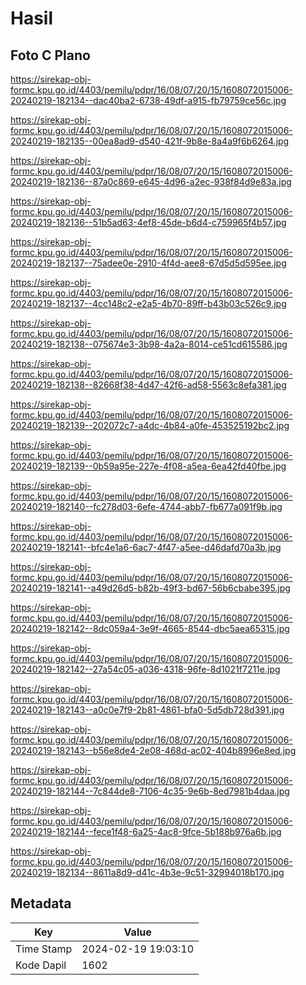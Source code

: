 # Hasil

## Foto C Plano

https://sirekap-obj-formc.kpu.go.id/4403/pemilu/pdpr/16/08/07/20/15/1608072015006-20240219-182134--dac40ba2-6738-49df-a915-fb79759ce56c.jpg

https://sirekap-obj-formc.kpu.go.id/4403/pemilu/pdpr/16/08/07/20/15/1608072015006-20240219-182135--00ea8ad9-d540-421f-9b8e-8a4a9f6b6264.jpg

https://sirekap-obj-formc.kpu.go.id/4403/pemilu/pdpr/16/08/07/20/15/1608072015006-20240219-182136--87a0c869-e645-4d96-a2ec-938f84d9e83a.jpg

https://sirekap-obj-formc.kpu.go.id/4403/pemilu/pdpr/16/08/07/20/15/1608072015006-20240219-182136--51b5ad63-4ef8-45de-b6d4-c759965f4b57.jpg

https://sirekap-obj-formc.kpu.go.id/4403/pemilu/pdpr/16/08/07/20/15/1608072015006-20240219-182137--75adee0e-2910-4f4d-aee8-67d5d5d595ee.jpg

https://sirekap-obj-formc.kpu.go.id/4403/pemilu/pdpr/16/08/07/20/15/1608072015006-20240219-182137--4cc148c2-e2a5-4b70-89ff-b43b03c526c9.jpg

https://sirekap-obj-formc.kpu.go.id/4403/pemilu/pdpr/16/08/07/20/15/1608072015006-20240219-182138--075674e3-3b98-4a2a-8014-ce51cd615586.jpg

https://sirekap-obj-formc.kpu.go.id/4403/pemilu/pdpr/16/08/07/20/15/1608072015006-20240219-182138--82668f38-4d47-42f6-ad58-5563c8efa381.jpg

https://sirekap-obj-formc.kpu.go.id/4403/pemilu/pdpr/16/08/07/20/15/1608072015006-20240219-182139--202072c7-a4dc-4b84-a0fe-453525192bc2.jpg

https://sirekap-obj-formc.kpu.go.id/4403/pemilu/pdpr/16/08/07/20/15/1608072015006-20240219-182139--0b59a95e-227e-4f08-a5ea-6ea42fd40fbe.jpg

https://sirekap-obj-formc.kpu.go.id/4403/pemilu/pdpr/16/08/07/20/15/1608072015006-20240219-182140--fc278d03-6efe-4744-abb7-fb677a091f9b.jpg

https://sirekap-obj-formc.kpu.go.id/4403/pemilu/pdpr/16/08/07/20/15/1608072015006-20240219-182141--bfc4e1a6-6ac7-4f47-a5ee-d46dafd70a3b.jpg

https://sirekap-obj-formc.kpu.go.id/4403/pemilu/pdpr/16/08/07/20/15/1608072015006-20240219-182141--a49d26d5-b82b-49f3-bd67-56b6cbabe395.jpg

https://sirekap-obj-formc.kpu.go.id/4403/pemilu/pdpr/16/08/07/20/15/1608072015006-20240219-182142--8dc059a4-3e9f-4665-8544-dbc5aea65315.jpg

https://sirekap-obj-formc.kpu.go.id/4403/pemilu/pdpr/16/08/07/20/15/1608072015006-20240219-182142--27a54c05-a036-4318-96fe-8d1021f7211e.jpg

https://sirekap-obj-formc.kpu.go.id/4403/pemilu/pdpr/16/08/07/20/15/1608072015006-20240219-182143--a0c0e7f9-2b81-4861-bfa0-5d5db728d391.jpg

https://sirekap-obj-formc.kpu.go.id/4403/pemilu/pdpr/16/08/07/20/15/1608072015006-20240219-182143--b56e8de4-2e08-468d-ac02-404b8996e8ed.jpg

https://sirekap-obj-formc.kpu.go.id/4403/pemilu/pdpr/16/08/07/20/15/1608072015006-20240219-182144--7c844de8-7106-4c35-9e6b-8ed7981b4daa.jpg

https://sirekap-obj-formc.kpu.go.id/4403/pemilu/pdpr/16/08/07/20/15/1608072015006-20240219-182144--fece1f48-6a25-4ac8-9fce-5b188b976a6b.jpg

https://sirekap-obj-formc.kpu.go.id/4403/pemilu/pdpr/16/08/07/20/15/1608072015006-20240219-182134--8611a8d9-d41c-4b3e-9c51-32994018b170.jpg


## Metadata

| Key        | Value               |
| ---------- | ------------------- |
| Time Stamp | 2024-02-19 19:03:10 |
| Kode Dapil | 1602                |



